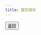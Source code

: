 ```yaml
---
title: 提交成功
---
```

<div class="goback">
<input type="button" onclick="history.go(-1)" value="返回"/>
</div>